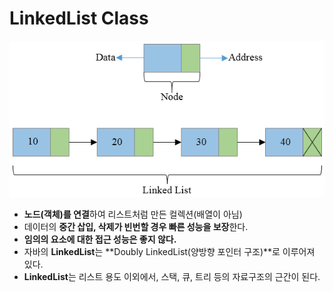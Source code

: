 # LinkedList Class

![Untitled](./images/LinkedList%20Class/Untitled.png)

- **노드(객체)를 연결**하여 리스트처럼 만든 컬렉션(배열이 아님)
- 데이터의 **중간 삽입, 삭제가 빈번할 경우 빠른 성능을 보장**한다.
- **임의의 요소에 대한 접근 성능은 좋지 않다.**
- 자바의 **LinkedList**는 **Doubly LinkedList(양방향 포인터 구조)**로 이루어져 있다.
- **LinkedList**는 리스트 용도 이외에서, 스택, 큐, 트리 등의 자료구조의 근간이 된다.